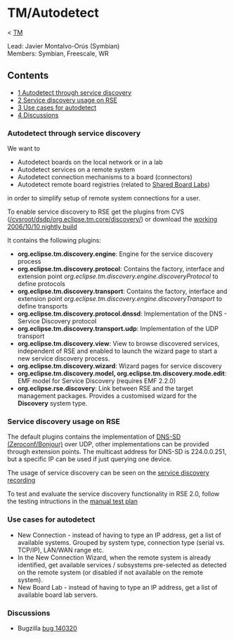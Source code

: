 

TM/Autodetect
=============

< [TM](./TM "TM")

Lead: Javier Montalvo-Orús (Symbian)  
Members: Symbian, Freescale, WR

  

Contents
--------

*   [1 Autodetect through service discovery](#Autodetect-through-service-discovery)
*   [2 Service discovery usage on RSE](#Service-discovery-usage-on-RSE)
*   [3 Use cases for autodetect](#Use-cases-for-autodetect)
*   [4 Discussions](#Discussions)

### Autodetect through service discovery

We want to

*   Autodetect boards on the local network or in a lab
*   Autodetect services on a remote system
*   Autodetect connection mechanisms to a board (connectors)
*   Autodetect remote board registries (related to [Shared Board Labs](./Shared_Board_Labs "DSDP/TM/Shared Board Labs"))

in order to simplify setup of remote system connections for a user.

To enable service discovery to RSE get the plugins from CVS ([/cvsroot/dsdp/org.eclipse.tm.core/discovery/](http://dev.eclipse.org/viewcvs/index.cgi/org.eclipse.tm.core/discovery/?cvsroot=DSDP_Project)) or download the [working 2006/10/10 nightly build](https://www.eclipse.org/downloads/download.php?file=/dsdp/tm/downloads/drops/N20061010-0100/TM-discovery-N20061010-0100.zip)

It contains the following plugins:

*   **org.eclipse.tm.discovery.engine**: Engine for the service discovery process
*   **org.eclipse.tm.discovery.protocol**: Contains the factory, interface and extension point _org.eclipse.tm.discovery.engine.discoveryProtocol_ to define protocols
*   **org.eclipse.tm.discovery.transport**: Contains the factory, interface and extension point _org.eclipse.tm.discovery.engine.discoveryTransport_ to define transports
*   **org.eclipse.tm.discovery.protocol.dnssd**: Implementation of the DNS - Service Discovery protocol
*   **org.eclipse.tm.discovery.transport.udp**: Implementation of the UDP transport
*   **org.eclipse.tm.discovery.view**: View to browse discovered services, independent of RSE and enabled to launch the wizard page to start a new service discovery process.
*   **org.eclipse.tm.discovery.wizard**: Wizard pages for service discovery
*   **org.eclipse.tm.discovery.model, org.eclipse.tm.discovery.mode.edit**: EMF model for Service Discovery (requires EMF 2.2.0)
*   **org.eclipse.rse.discovery**: Link between RSE and the target management packages. Provides a customised wizard for the **Discovery** system type.

### Service discovery usage on RSE

The default plugins contains the implementation of [DNS-SD (Zeroconf/Bonjour)](http://www.dns-sd.org/) over UDP, other implementations can be provided through extension points. The multicast address for DNS-SD is 224.0.0.251, but a specific IP can be used if just querying one device.

The usage of service discovery can be seen on the [service discovery recording](https://bugs.eclipse.org/bugs/attachment.cgi?id=46936)

To test and evaluate the service discovery functionality in RSE 2.0, follow the testing intructions in the [manual test plan](https://wiki.eclipse.org/index.php/TM_Manual_Test_Plan#Discovery)

### Use cases for autodetect

*   New Connection - instead of having to type an IP address, get a list of available systems. Grouped by system type, connection type (serial vs. TCP/IP), LAN/WAN range etc.
*   In the New Connection Wizard, when the remote system is already identified, get available services / subsystems pre-selected as detected on the remote system (or disabled if not available on the remote system).
*   New Board Lab - instead of having to type an IP address, get a list of available board lab servers.

### Discussions

*   Bugzilla [bug 140320](https://bugs.eclipse.org/bugs/show_bug.cgi?id=140320)


